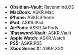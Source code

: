 - **Obsidian-Vault:** Ravenmind.OS
- **MacBook:** ASKR.Mac
- **iPhone:** ASKR.iPhone
- **iPad:** ASKR.iPad
- **AirPods:** ASKR.AirPods
- **1Password-Vault:** ASKR.Vault
- **Apple Watch:** ASKR.Watch
- **PS5:** ASKR.PS5
- **Xbox Series X:** ASKR.XSX
